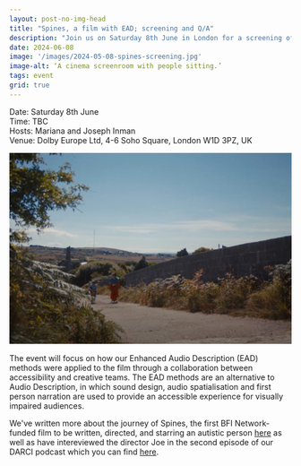 ```yaml
---
layout: post-no-img-head
title: "Spines, a film with EAD; screening and Q/A"
description: "Join us on Saturday 8th June in London for a screening of the short film Spines, written and directed by Joseph Inman, followed by a Q/A."
date: 2024-06-08
image: '/images/2024-05-08-spines-screening.jpg'
image-alt: ‘A cinema screenroom with people sitting.’
tags: event
grid: true
---
```


Date: Saturday 8th June  
Time: TBC  
Hosts: Mariana and Joseph Inman  
Venue: Dolby Europe Ltd, 4-6 Soho Square, London W1D 3PZ, UK  

![A girl and a boy are walking up a road in the countryside. A frame from the film Spines.](../images/2023-11-27-neurodiverse-talent-and-crew-2.jpg)

The event will focus on how our Enhanced Audio Description (EAD) methods were applied to the film through a collaboration between accessibility and creative teams. The EAD methods are an alternative to Audio Description, in which sound design, audio spatialisation and first person narration are used to provide an accessible experience for visually impaired audiences.

We've written more about the journey of Spines, the first BFI Network-funded film to be written, directed, and starring an autistic person [here](neurodiverse-talent-and-crew) as well as have intereviewed the director Joe in the second episode of our DARCI podcast which you can find [here](darci-02).
  